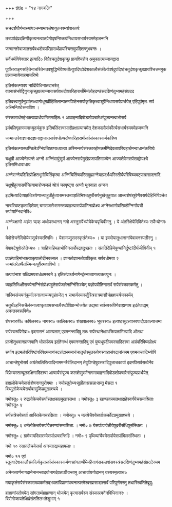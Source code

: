 +++
title = "१४ नागबलिः"

+++

सचदर्शेपौर्णमास्यांपञ्चम्यामाश्लेषायुतनवम्यांवाकार्यः

तत्रपर्षदंप्रदक्षिणीकृत्यनत्वातग्रेगोवृषनिष्क्रयंनिधायसभार्यस्यममेहजन्मनि

जन्मान्तरेवाजातसर्पवधदोषपरिहारार्थंप्रायश्चित्तमुपदिशन्तुभवन्तः ।

सर्वेधर्मविवेक्तार इत्यादि० विप्रैश्चतुर्दशकृच्छ्र प्रायश्चित्तेन अमुकप्रत्याम्नायद्वारा

पूर्वोत्तराङ्गसहितेनाचरितेनतवशुद्धिर्भविष्यतीत्युपदिष्टोदेशकालौसंकीर्त्यपर्षदुपदिष्टंचतुर्दशकृच्छ्राप्रायश्चित्तममुकप्रत्याम्नायेनाहमाचरिष्ये

इतिसंकल्प्यवप नादिविधिनातदाचरेत् वपनासंभवेद्विगुणःकृच्छ्रप्रत्याम्नायःसर्पवधदोषपरिहारार्थमिमंलोहदण्डंसदक्षिणंतुभ्यमहंसंप्रदद

इतिदत्त्वागुर्वनुज्ञांलब्ध्वागोधूमव्रीहितिलान्यतमपिष्टेनसर्पाकृतिकृत्वाशूर्पेनिधायसर्पप्रार्थयेत् एहिपूर्वमृतः सर्प अस्मिन्पिष्टेसमाविश ।

संस्कारार्थमहंभक्त्याप्रार्थयामिसमाहितः १ आवाहनादिषोडशोपचारैःसंपूज्यनत्वाभोसर्प

इमंबलिगृहाणममाभ्युदयंकुरु इतिबलिंदत्त्वापादौप्रक्षाल्याचमेत् देशकालौसंकीर्त्यसभार्यस्यममेहजन्मनि

जन्मान्तरेवाज्ञानादज्ञानाद्वाजातसर्पवधोत्थदोषपरिहारार्थंसर्पसंस्कारकर्मकरिष्य

इतिसंकल्प्यस्थण्डिलेऽग्निंप्रतिष्ठाप्यध्यात्वा अस्मिन्सर्पसंस्कारहोमकर्मणिदेवतापरिग्रहार्थमन्वाधानंकरिष्ये

चक्षुषी आज्येनेत्यन्ते अग्नौ अग्निंवायुंसूर्यं आज्येनसर्पमुखेप्रजापतिमाज्येन आज्यशेषेणसर्पसद्योयक्ष्ये इतिसमिधावाधाय

अग्नेराग्नेयदिशिप्रोक्षितभूमौचितिंकृत्वा अग्निंचितिंचपरिसमुह्याग्नेयाग्रदर्भैःपरिस्तीर्यपरिषिच्यषट्‌पात्रासादनादि

चक्षुषीहुत्वासर्पंचित्यामारोप्यजलं श्रोत्रं चस्पृष्ट्वा अग्नौ भूःस्वाहा अग्नय

इदमित्यादिव्याह्रतित्रयेणाज्याहुतीर्हुत्वासमस्तव्याह्रतिभिश्चतुर्थीसर्पमुखेजुहुयात आज्यशेषंस्रुवेणैवसर्पदेहिनिषिञ्चेत

नात्रस्विष्टकृतादिशेषम् चमसजलैःसमस्तव्याह्रत्यासर्पपाणिनाप्रोक्ष्य अग्नेरक्षाणोवसिष्ठोग्निर्गायत्री सर्पायाग्निदानेवि०

अग्नेरक्षाणो अहंस ऋक्‌ अथोपस्थानम् नमो अस्तुसर्पेभ्योयेकेचपृथिवीमनु । ये अंतरिक्षेयेदिवितेभ्यः सर्पेभ्योनमः ।

येदोरोचनेदिवोयेवासूर्यस्यरश्मिभिः । येशामप्सुसदस्कृतंतेभ्यः० । या इषवोयातुधानानांयेवावनस्पतीरनु ।

येवावटेषुशेरतेतेभ्यः० । त्राहित्राहिमहाभोगिनसर्पोपद्रवदुःखतः । संततिंदेहिमेपुण्यांनिर्दुष्टांदीर्घजीविनीम् १

प्रपन्नंपाहिमांभक्त्याकृपालोदीनवत्सल । ज्ञानतोज्ञानतोवापिकृतः सर्पवधोमया २ जन्मांतरेतथैतस्मिन्मत्पूर्वैरथवाविभो ।

तत्पापंनाश यक्षिप्रमपराधंक्षमस्वमे ३ इतिसंप्रार्थ्यनागेन्द्रंस्नात्वागत्यततःपुनः ।

व्याह्रतिभिःक्षीराज्येनाग्निंसंप्रोक्ष्यहुतेसर्पजलेनाग्निंसिञ्चेत् यज्ञोपवीतिनासर्वं सर्पसंस्कारकर्मतु ।

नास्थिसंचयनंकुर्यात्स्नात्वाचम्यगृहंव्रजेत् १ सभार्यस्यकर्तुस्त्रिरात्रमाशौचंब्रह्मचर्यचकार्यम्

चतुर्थेऽहनिसचैलंस्नात्वाघृतपायसभक्ष्यैरष्टौविप्रान्भोजयेत तद्यथा सर्पस्वरूपिणेब्राह्मणाय इदंतेपाद्यम् अनन्तस्वरूपिणे०

शेषस्वरुपि० कपिलस्व० नागस्व० कालिकस्व० शंखपालस्व० भूधरस्व० इत्यष्टसुदत्त्वास्वपादौप्रक्षाल्याचम्य

सर्पस्वरूपिणेब्रा० इदमासनं आस्यताम् एवमनन्तादिषु ततः सर्पस्थानेक्षणःक्रियतामित्यादि ओंतथा

प्राप्नोतुभवानप्राप्नवानि भोसर्परूप इदंतेगन्धं एवमनन्तादिषु एवं पुष्पधूपदीपवस्त्रादिदत्त्वा अन्नंपरिविष्यप्रोक्ष्य

सर्पाय इदमन्नंपरिविष्टंपरिवेक्ष्यमाणंचदत्तंदास्यमानंचातृप्तेरमृतरूपेणस्वाहासंपद्यनांनमम एवमनन्तादिभ्योपि

आचान्तेषुभोसर्प अयंतेबलिरित्यादिनाममन्त्रैर्बलिदानम् तेषुपिण्डेषुवस्त्रादिपूजाचकार्या इदमपिसर्वसव्येनैव

विप्रेभ्यस्ताम्बूलदक्षिणादिदत्त्वा आचार्यसंपूज्य कलशेसुवर्णनागमावाहनादिषोडशोपचारैःसंपूज्यप्रार्थयेत्

ब्रह्मलोकेचयेसर्पाःशेषनागपुरोगमाः । नमोस्तुतेभ्यःसुप्रीताःप्रसन्नाःसन्तु मेसदा १ विष्णुलोकेचयेसर्पावासुकिप्रमुखाश्चये ।

नमोस्तु० २ रुद्रलोकेचयेसर्पास्तक्षकप्रमुखास्तथा । नमोस्तु० ३ खाण्डवस्यतथादाहेस्वर्गंयेचसमाश्रिताः नमोस्तु० ४

सर्पसत्रेचयेसर्पा आस्तिकेनचरक्षिताः । नमोस्तु० ५ मलयेचैवयेसर्पाःकर्कोटप्रमुखाश्चये ।

नमोस्तु० ६ धर्मलोकेचयेसर्पावैतरण्यांसमाश्रिताः । नमो० ७ येसर्पाःपार्वतीयेषुदरीसंधिषुसंस्थिताः ।

नमोस्तु० ८ ग्रामेवायदिवारण्येसर्पाःप्रचरन्तिहि । नमो० ९ पृथिव्यांचैवयेसर्पायेसर्पाबिलसंस्थिताः ।

नमो १० रसातलेचयेसर्पा अनन्ताद्यामहाबलाः ।

नमो० ११ एवं स्तुत्वादेशकालौसंकीर्त्यकृतसर्पसंस्कारकर्मणःसांगतार्थमिमंहैनागंसकलशंसवस्त्रंसदक्षिणंतुभ्यमहंसंप्रददेनमम

अनेनस्वर्णनागदानेनानन्तादयोनागदेवताःप्रीयन्तामु आचार्यायगोदानम् यस्यस्मृत्याच०

मयाकृतंसर्पसंस्काराख्यकर्मतद्भवतांविप्राणांवचनात्परमेश्वरप्रासादात्सर्वं परिपूर्णमस्तु तथास्त्वितितेब्रूयुः

ब्राह्मणांस्तोषयेत् सांगतार्थब्राह्मणान् भोजयेत् कृत्वासर्पस्य संस्कारमनेनविधिनानरः । विरोगोजायतेक्षिप्रंसंततिलभतेशुभाम् १
